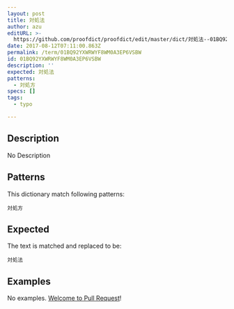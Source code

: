 ```yaml
---
layout: post
title: 対処法
author: azu
editURL: >-
  https://github.com/proofdict/proofdict/edit/master/dict/対処法--01BQ92YXWRWYF8WM0A3EP6VSBW.yml
date: 2017-08-12T07:11:00.863Z
permalink: /term/01BQ92YXWRWYF8WM0A3EP6VSBW
id: 01BQ92YXWRWYF8WM0A3EP6VSBW
description: ''
expected: 対処法
patterns:
  - 対処方
specs: []
tags:
  - typo

---
```


## Description

No Description 

## Patterns

This dictionary match following patterns:

    対処方

## Expected

The text is matched and replaced to be:

    対処法

## Examples

No examples. [Welcome to Pull Request](https://github.com/jser/jser.info/edit/master/dict/対処法--01BQ92YXWRWYF8WM0A3EP6VSBW.yml)!
